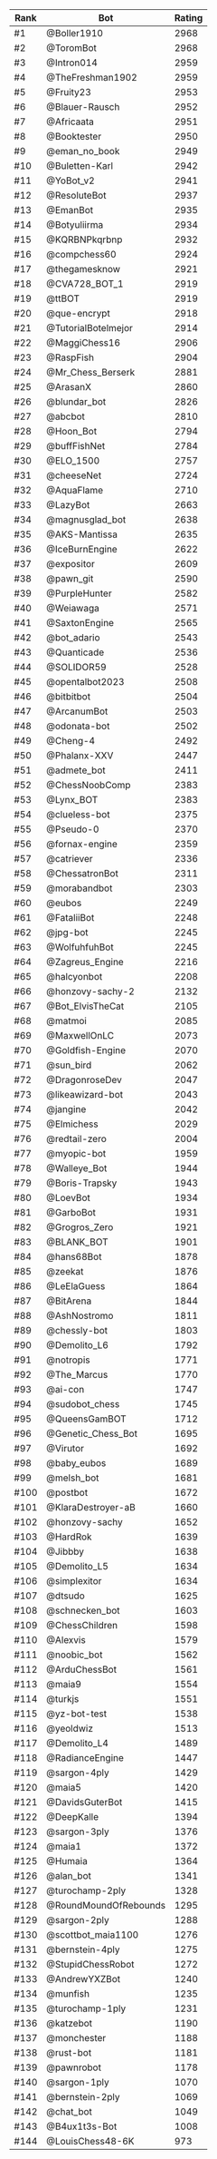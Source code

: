 Rank|Bot|Rating
---|---|---
#1|@Boller1910|2968
#2|@ToromBot|2968
#3|@Intron014|2959
#4|@TheFreshman1902|2959
#5|@Fruity23|2953
#6|@Blauer-Rausch|2952
#7|@Africaata|2951
#8|@Booktester|2950
#9|@eman_no_book|2949
#10|@Buletten-Karl|2942
#11|@YoBot_v2|2941
#12|@ResoluteBot|2937
#13|@EmanBot|2935
#14|@Botyuliirma|2934
#15|@KQRBNPkqrbnp|2932
#16|@compchess60|2924
#17|@thegamesknow|2921
#18|@CVA728_BOT_1|2919
#19|@ttBOT|2919
#20|@que-encrypt|2918
#21|@TutorialBotelmejor|2914
#22|@MaggiChess16|2906
#23|@RaspFish|2904
#24|@Mr_Chess_Berserk|2881
#25|@ArasanX|2860
#26|@blundar_bot|2826
#27|@abcbot|2810
#28|@Hoon_Bot|2794
#29|@buffFishNet|2784
#30|@ELO_1500|2757
#31|@cheeseNet|2724
#32|@AquaFlame|2710
#33|@LazyBot|2663
#34|@magnusglad_bot|2638
#35|@AKS-Mantissa|2635
#36|@IceBurnEngine|2622
#37|@expositor|2609
#38|@pawn_git|2590
#39|@PurpleHunter|2582
#40|@Weiawaga|2571
#41|@SaxtonEngine|2565
#42|@bot_adario|2543
#43|@Quanticade|2536
#44|@SOLIDOR59|2528
#45|@opentalbot2023|2508
#46|@bitbitbot|2504
#47|@ArcanumBot|2503
#48|@odonata-bot|2502
#49|@Cheng-4|2492
#50|@Phalanx-XXV|2447
#51|@admete_bot|2411
#52|@ChessNoobComp|2383
#53|@Lynx_BOT|2383
#54|@clueless-bot|2375
#55|@Pseudo-0|2370
#56|@fornax-engine|2359
#57|@catriever|2336
#58|@ChessatronBot|2311
#59|@morabandbot|2303
#60|@eubos|2249
#61|@FataliiBot|2248
#62|@jpg-bot|2245
#63|@WolfuhfuhBot|2245
#64|@Zagreus_Engine|2216
#65|@halcyonbot|2208
#66|@honzovy-sachy-2|2132
#67|@Bot_ElvisTheCat|2105
#68|@matmoi|2085
#69|@MaxwellOnLC|2073
#70|@Goldfish-Engine|2070
#71|@sun_bird|2062
#72|@DragonroseDev|2047
#73|@likeawizard-bot|2043
#74|@jangine|2042
#75|@Elmichess|2029
#76|@redtail-zero|2004
#77|@myopic-bot|1959
#78|@Walleye_Bot|1944
#79|@Boris-Trapsky|1943
#80|@LoevBot|1934
#81|@GarboBot|1931
#82|@Grogros_Zero|1921
#83|@BLANK_BOT|1901
#84|@hans68Bot|1878
#85|@zeekat|1876
#86|@LeElaGuess|1864
#87|@BitArena|1844
#88|@AshNostromo|1811
#89|@chessly-bot|1803
#90|@Demolito_L6|1792
#91|@notropis|1771
#92|@The_Marcus|1770
#93|@ai-con|1747
#94|@sudobot_chess|1745
#95|@QueensGamBOT|1712
#96|@Genetic_Chess_Bot|1695
#97|@Virutor|1692
#98|@baby_eubos|1689
#99|@melsh_bot|1681
#100|@postbot|1672
#101|@KlaraDestroyer-aB|1660
#102|@honzovy-sachy|1652
#103|@HardRok|1639
#104|@Jibbby|1638
#105|@Demolito_L5|1634
#106|@simplexitor|1634
#107|@dtsudo|1625
#108|@schnecken_bot|1603
#109|@ChessChildren|1598
#110|@Alexvis|1579
#111|@noobic_bot|1562
#112|@ArduChessBot|1561
#113|@maia9|1554
#114|@turkjs|1551
#115|@yz-bot-test|1538
#116|@yeoldwiz|1513
#117|@Demolito_L4|1489
#118|@RadianceEngine|1447
#119|@sargon-4ply|1429
#120|@maia5|1420
#121|@DavidsGuterBot|1415
#122|@DeepKalle|1394
#123|@sargon-3ply|1376
#124|@maia1|1372
#125|@Humaia|1364
#126|@alan_bot|1341
#127|@turochamp-2ply|1328
#128|@RoundMoundOfRebounds|1295
#129|@sargon-2ply|1288
#130|@scottbot_maia1100|1276
#131|@bernstein-4ply|1275
#132|@StupidChessRobot|1272
#133|@AndrewYXZBot|1240
#134|@munfish|1235
#135|@turochamp-1ply|1231
#136|@katzebot|1190
#137|@monchester|1188
#138|@rust-bot|1181
#139|@pawnrobot|1178
#140|@sargon-1ply|1070
#141|@bernstein-2ply|1069
#142|@chat_bot|1049
#143|@B4ux1t3s-Bot|1008
#144|@LouisChess48-6K|973
